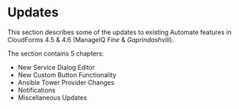 # Updates

This section describes some of the updates to existing Automate features in CloudForms 4.5 & 4.6 (ManageIQ *Fine* & *Gaprindashvili*).

The section contains 5 chapters:

* New Service Dialog Editor
* New Custom Button Functionality
* Ansible Tower Provider Changes
* Notifications
* Miscellaneous Updates